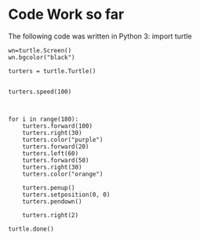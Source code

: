    # Code Work so far
   The following code was written in Python 3:
    import turtle

    wn=turtle.Screen()
    wn.bgcolor("black")

    turters = turtle.Turtle()


    turters.speed(100)



    for i in range(180):
        turters.forward(100)
        turters.right(30)
        turters.color("purple")
        turters.forward(20)
        turters.left(60)
        turters.forward(50)
        turters.right(30)
        turters.color("orange")

        turters.penup()
        turters.setposition(0, 0)
        turters.pendown()

        turters.right(2)

    turtle.done()
